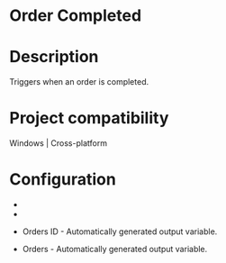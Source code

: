 ﻿# Order Completed

# Description

Triggers when an order is completed.

# Project compatibility

Windows | Cross-platform

# Configuration

* 
* 









* Orders ID - Automatically generated output variable.
* Orders - Automatically generated output variable.
